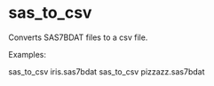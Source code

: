 sas_to_csv
==========

Converts SAS7BDAT files to a csv file.

Examples:

sas_to_csv iris.sas7bdat
sas_to_csv pizzazz.sas7bdat